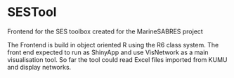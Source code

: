 # SESTool

Frontend for the SES toolbox created for the MarineSABRES project

The Frontend is build in object oriented R using the R6 class system. The front end expected to run as ShinyApp and use VisNetwork as a main visualisation tool. So far the tool could read Excel files imported from KUMU and display networks.
